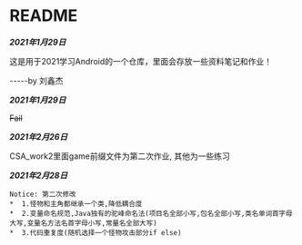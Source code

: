 # README

***2021年1月29日***

这是用于2021学习Android的一个仓库，里面会存放一些资料笔记和作业！

-----by 刘鑫杰

***2021年1月29日***

~~Fail~~

***2021年2月26日***

CSA_work2里面game前缀文件为第二次作业, 其他为一些练习

***2021年2月28日***

```
Notice: 第二次修改
*  1.怪物和主角都继承一个类,降低耦合度
*  2.变量命名规范,Java独有的驼峰命名法(项目名全部小写,包名全部小写,类名单词首字母大写,变量名方法名首字母小写,常量名全部大写)
*  3.代码重复度(随机选择一个怪物攻击部分if else)
```




